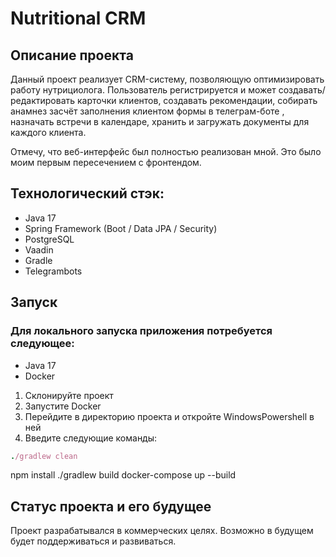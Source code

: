# Nutritional CRM

## Описание проекта
Данный проект реализует CRM-систему, позволяющую оптимизировать работу нутрициолога. Пользователь регистрируется 
и может создавать/редактировать карточки клиентов, создавать рекомендации, собирать анамнез засчёт заполнения клиентом формы в телеграм-боте
, назначать встречи в календаре, хранить и загружать документы для каждого клиента.

Отмечу, что веб-интерфейс был полностью реализован мной. Это было моим первым пересечением с фронтендом.

## Технологический стэк:
- Java 17
- Spring Framework (Boot / Data JPA / Security)
- PostgreSQL
- Vaadin
- Gradle
- Telegrambots

## Запуск
### Для локального запуска приложения потребуется следующее:
- Java 17
- Docker

1) Склонируйте проект
2) Запустите Docker
3) Перейдите в директорию проекта и откройте WindowsPowershell в ней
4) Введите следующие команды:
```rb
./gradlew clean
```
<somecode>npm install</somecode>
<somecode>./gradlew build</somecode>
<somecode>docker-compose up --build</somecode>

## Статус проекта и его будущее
Проект разрабатывался в коммерческих целях. Возможно в будущем будет поддерживаться и развиваться.
